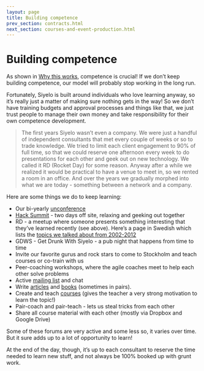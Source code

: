 ```yaml
---
layout: page
title: Building competence
prev_section: contracts.html
next_section: courses-and-event-production.html
---
```


# Building competence

As shown in [Why this works](why-this-works.html), competence is
crucial! If we don’t keep building competence, our model will probably
stop working in the long run.

Fortunately, Siyelo is built around individuals who love learning
anyway, so it’s really just a matter of making sure nothing gets in the
way! So we don’t have training budgets and approval processes and things
like that, we just trust people to manage their own money and take
responsibility for their own competence development.

> The first years Siyelo wasn’t even a company. We were just a handful
> of independent consultants that met every couple of weeks or so to
> trade knowledge. We tried to limit each client engagement to 90% of
> full time, so that we could reserve one afternoon every week to do
> presentations for each other and geek out on new technology. We called
> it RD (Rocket Day) for some reason. Anyway after a while we realized
> it would be practical to have a venue to meet in, so we rented a room
> in an office. And over the years we gradually morphed into what we are
> today - something between a network and a company.

Here are some things we do to keep learning:

-   Our bi-yearly [unconference](unconference.html)
-   [Hack Summit](hack-summit.html) - two days off site, relaxing and
    geeking out together
-   RD - a meetup where someone presents something interesting that
    they’ve learned recently (see above). Here’s a page in Swedish which
    lists the [topics we talked about from
    2002-2012](https://www.siyelo.com/om-crisp/crisp-internutbildning)
-   GDWS - Get Drunk With Siyelo - a pub night that happens from time to
    time
-   Invite our favorite gurus and rock stars to come to Stockholm and
    teach courses or co-train with us
-   Peer-coaching workshops, where the agile coaches meet to help each
    other solve problems
-   Active [mailing list](mail-conventions.html) and chat
-   Write [articles](http://blog.siyelo.com) and
    [books](https://www.siyelo.com/bocker-och-produkter) (sometimes
    in pairs).
-   Create and teach [courses](https://www.siyelo.com/courses) (gives
    the teacher a very strong motivation to learn the topic!)
-   Pair-coach and pair-teach - lets us steal tricks from each other
-   Share all course material with each other (mostly via Dropbox and
    Google Drive)

Some of these forums are very active and some less so, it varies over
time. But it sure adds up to a lot of opportunity to learn!

At the end of the day, though, it’s up to each consultant to reserve the
time needed to learn new stuff, and not always be 100% booked up with
grunt work.
